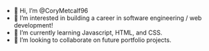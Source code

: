 - 👋 Hi, I’m @CoryMetcalf96
- 👀 I’m interested in building a career in software engineering / web development!
- 🌱 I’m currently learning Javascript, HTML, and CSS.
- 💞️ I’m looking to collaborate on future portfolio projects.

<!---
CoryMetcalf96/CoryMetcalf96 is a ✨ special ✨ repository because its `README.md` (this file) appears on your GitHub profile.
You can click the Preview link to take a look at your changes.
--->
